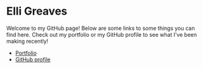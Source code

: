 # Elli Greaves

Welcome to my GitHub page!
Below are some links to some things you can find here.
Check out my portfolio or my GitHub profile to see what I've been making recently!

- [Portfolio](portfolio)
- [GitHub profile](https://github.com/Grvs44)

